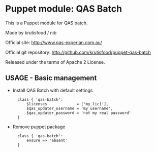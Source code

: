 # Puppet module: QAS Batch

This is a Puppet module for QAS batch.

Made by krutisfood / nib

Official site: http://www.qas-experian.com.au/

Official git repository: http://github.com/krutisfood/puppet-qas-batch

Released under the terms of Apache 2 License.

## USAGE - Basic management

* Install QAS Batch with default settings

        class { 'qas-batch': 
            $licenses             = ['my_lic1'],
            $qas_updater_username = 'my username',
            $qas_updater_password = 'not my real password'
        }

* Remove puppet package

        class { 'qas-batch':
            ensure => 'absent'
        }

